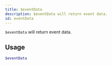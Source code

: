 ```yaml
---
title: $eventData
description: $eventData will return event data.
id: eventData
---
```


`$eventData` will return event data.

## Usage

```php
$eventData
```
